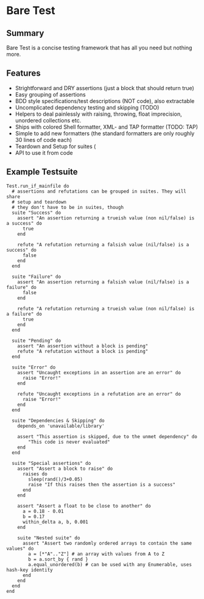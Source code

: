 Bare Test
=========



Summary
-------

Bare Test is a concise testing framework that has all you need but nothing more.



Features
--------

* Strightforward and DRY assertions (just a block that should return true)
* Easy grouping of assertions
* BDD style specifications/test descriptions (NOT code), also extractable
* Uncomplicated dependency testing and skipping (TODO)
* Helpers to deal painlessly with raising, throwing, float imprecision, unordered collections etc.
* Ships with colored Shell formatter, XML- and TAP formatter (TODO: TAP)
* Simple to add new formatters (the standard formatters are only roughly 30 lines of code each)
* Teardown and Setup for suites (
* API to use it from code



Example Testsuite
-----------------
    Test.run_if_mainfile do
      # assertions and refutations can be grouped in suites. They will share
      # setup and teardown
      # they don't have to be in suites, though
      suite "Success" do
        assert "An assertion returning a trueish value (non nil/false) is a success" do
          true
        end

        refute "A refutation returning a falsish value (nil/false) is a success" do
          false
        end
      end

      suite "Failure" do
        assert "An assertion returning a falsish value (nil/false) is a failure" do
          false
        end

        refute "A refutation returning a trueish value (non nil/false) is a failure" do
          true
        end
      end

      suite "Pending" do
        assert "An assertion without a block is pending"
        refute "A refutation without a block is pending"
      end

      suite "Error" do
        assert "Uncaught exceptions in an assertion are an error" do
          raise "Error!"
        end

        refute "Uncaught exceptions in a refutation are an error" do
          raise "Error!"
        end
      end

      suite "Dependencies & Skipping" do
      	depends_on 'unavailable/library'

      	assert "This assertion is skipped, due to the unmet dependency" do
      		"This code is never evaluated"
      	end
      end

      suite "Special assertions" do
        assert "Assert a block to raise" do
          raises do
            sleep(rand()/3+0.05)
            raise "If this raises then the assertion is a success"
          end
        end

        assert "Assert a float to be close to another" do
          a = 0.18 - 0.01
          b = 0.17
          within_delta a, b, 0.001
        end

        suite "Nested suite" do
          assert "Assert two randomly ordered arrays to contain the same values" do
            a = [*"A".."Z"] # an array with values from A to Z
            b = a.sort_by { rand }
            a.equal_unordered(b) # can be used with any Enumerable, uses hash-key identity
          end
        end
      end
    end
